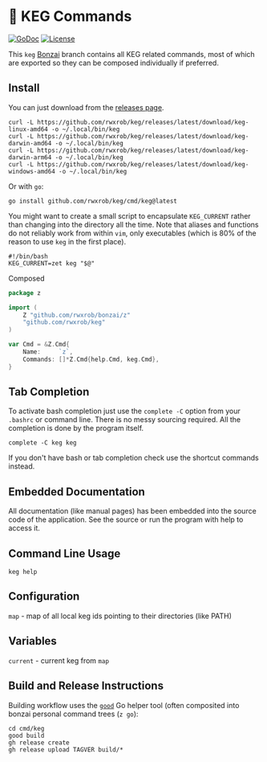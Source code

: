 # 🌳 KEG Commands

[![GoDoc](https://godoc.org/github.com/rwxrob/keg?status.svg)](https://godoc.org/github.com/rwxrob/keg)
[![License](https://img.shields.io/badge/license-Apache2-brightgreen.svg)](LICENSE)

This `keg` [Bonzai](https://github.com/rwxrob/bonzai) branch contains all KEG related commands, most of which are exported so they can be composed individually if preferred.

## Install

You can just download from the [releases page](https://github.com/rwxrob/keg/releases).

```
curl -L https://github.com/rwxrob/keg/releases/latest/download/keg-linux-amd64 -o ~/.local/bin/keg
curl -L https://github.com/rwxrob/keg/releases/latest/download/keg-darwin-amd64 -o ~/.local/bin/keg
curl -L https://github.com/rwxrob/keg/releases/latest/download/keg-darwin-arm64 -o ~/.local/bin/keg
curl -L https://github.com/rwxrob/keg/releases/latest/download/keg-windows-amd64 -o ~/.local/bin/keg

```

Or with `go`:

```
go install github.com/rwxrob/keg/cmd/keg@latest
```

You might want to create a small script to encapsulate `KEG_CURRENT` rather than changing into the directory all the time. Note that aliases and functions do not reliably work from within `vim`, only executables (which is 80% of the reason to use `keg` in the first place).

```shell
#!/bin/bash
KEG_CURRENT=zet keg "$@"
```

Composed

```go
package z

import (
	Z "github.com/rwxrob/bonzai/z"
	"github.com/rwxrob/keg"
)

var Cmd = &Z.Cmd{
	Name:     `z`,
	Commands: []*Z.Cmd{help.Cmd, keg.Cmd},
}
```

## Tab Completion

To activate bash completion just use the `complete -C` option from your
`.bashrc` or command line. There is no messy sourcing required. All the
completion is done by the program itself.

```
complete -C keg keg
```

If you don't have bash or tab completion check use the shortcut
commands instead.

## Embedded Documentation

All documentation (like manual pages) has been embedded into the source
code of the application. See the source or run the program with help to
access it.

## Command Line Usage

```
keg help
```

## Configuration

`map` - map of all local keg ids pointing to their directories (like PATH)

## Variables

`current` - current keg from `map`

## Build and Release Instructions

Building workflow uses the [`good`](https://github.com/rwxrob/good) Go helper tool (often composited into bonzai personal command trees (`z go`):

```
cd cmd/keg
good build
gh release create
gh release upload TAGVER build/*
```
